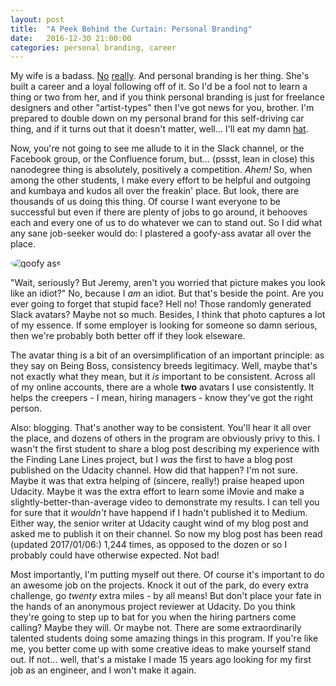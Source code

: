 ```yaml
---
layout: post
title:  "A Peek Behind the Curtain: Personal Branding"
date:   2016-12-30 21:00:00 
categories: personal branding, career
---
```

My wife is a badass. [No](http://braidcreative.com) [really](http://beingboss.club). And personal branding is her thing. She's built a career and a loyal following off of it. So I'd be a fool not to learn a thing or two from her, and if you think personal branding is just for freelance designers and other "artist-types" then I've got news for you, brother. I'm prepared to double down on my personal brand for this self-driving car thing, and if it turns out that it doesn't matter, well... I'll eat my damn [hat](http://www.instructables.com/id/edible-party-hat/).

Now, you're not going to see me allude to it in the Slack channel, or the Facebook group, or the Confluence forum, but... (pssst, lean in close) this nanodegree thing is absolutely, positively a competition. *Ahem!* So, when among the other students, I make every effort to be helpful and outgoing and kumbaya and kudos all over the freakin' place. But look, there are thousands of us doing this thing. Of course I want everyone to be successful but even if there are plenty of jobs to go around, it behooves each and every one of us to do whatever we can to stand out. So I did what any sane job-seeker would do: I plastered a goofy-ass avatar all over the place.

<img src="https://avatars3.githubusercontent.com/u/9954198?v=3&s=200" alt="goofy ass" style="border-radius:100%;">

"Wait, seriously? But Jeremy, aren't you worried that picture makes you look like an idiot?" No, because I *am* an idiot. But that's beside the point. Are you ever going to forget that stupid face? Hell no! Those randomly generated Slack avatars? Maybe not so much. Besides, I think that photo captures a lot of my essence. If some employer is looking for someone so damn serious, then we're probably both better off if they look elseware.

The avatar thing is a bit of an oversimplification of an important principle: as they say on Being Boss, consistency breeds legitimacy. Well, maybe that's not exactly what they mean, but it *is* important to be consistent. Across all of my online accounts, there are a whole **two** avatars I use consistently. It helps the creepers - I mean, hiring managers - know they've got the right person.

Also: blogging. That's another way to be consistent. You'll hear it all over the place, and dozens of others in the program are obviously privy to this. I wasn't the first student to share a blog post describing my experience with the Finding Lane Lines project, but I *was* the first to have a blog post published on the Udacity channel. How did that happen? I'm not sure. Maybe it was that extra helping of (sincere, really!) praise heaped upon Udacity. Maybe it was the extra effort to learn some iMovie and make a slightly-better-than-average video to demonstrate my results. I can tell you for sure that it *wouldn't* have happend if I hadn't published it to Medium. Either way, the senior writer at Udacity caught wind of my blog post and asked me to publish it on their channel. So now my blog post has been read (updated 2017/01/06:) 1,244 times, as opposed to the dozen or so I probably could have otherwise expected. Not bad!

Most importantly, I'm putting myself out there. Of course it's important to do an awesome job on the projects. Knock it out of the park, do every extra challenge, go *twenty* extra miles - by all means! But don't place your fate in the hands of an anonymous project reviewer at Udacity. Do you think they're going to step up to bat for you when the hiring partners come calling? Maybe they will. Or maybe not. There are some extraordinarily talented students doing some amazing things in this program. If you're like me, you better come up with some creative ideas to make yourself stand out. If not... well, that's a mistake I made 15 years ago looking for my first job as an engineer, and I won't make it again.
